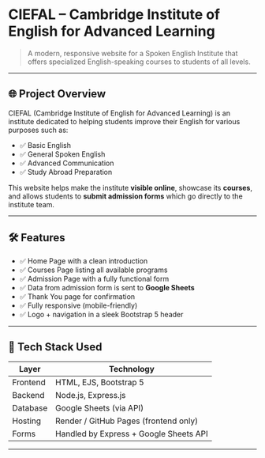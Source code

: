 # CIEFAL – Cambridge Institute of English for Advanced Learning

> A modern, responsive website for a Spoken English Institute that offers specialized English-speaking courses to students of all levels.

---

## 🌐 Project Overview

CIEFAL (Cambridge Institute of English for Advanced Learning) is an institute dedicated to helping students improve their English for various purposes such as:

- ✅ Basic English
- ✅ General Spoken English
- ✅ Advanced Communication
- ✅ Study Abroad Preparation

This website helps make the institute **visible online**, showcase its **courses**, and allows students to **submit admission forms** which go directly to the institute team.

---

## 🛠️ Features

- ✅ Home Page with a clean introduction
- ✅ Courses Page listing all available programs
- ✅ Admission Page with a fully functional form
- ✅ Data from admission form is sent to **Google Sheets**
- ✅ Thank You page for confirmation
- ✅ Fully responsive (mobile-friendly)
- ✅ Logo + navigation in a sleek Bootstrap 5 header

---

## 🧰 Tech Stack Used

| Layer    | Technology                             |
| -------- | -------------------------------------- |
| Frontend | HTML, EJS, Bootstrap 5                 |
| Backend  | Node.js, Express.js                    |
| Database | Google Sheets (via API)                |
| Hosting  | Render / GitHub Pages (frontend only)  |
| Forms    | Handled by Express + Google Sheets API |

---
